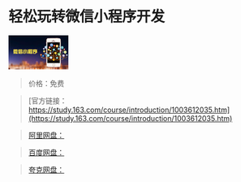 # 轻松玩转微信小程序开发

![img](../../../assets/study163/free/6632161779769857932.jpg)

> 价格：免费

> [官方链接：https://study.163.com/course/introduction/1003612035.htm](https://study.163.com/course/introduction/1003612035.htm)

> [阿里网盘：]()

> [百度网盘：]()

> [夸克网盘：]()
